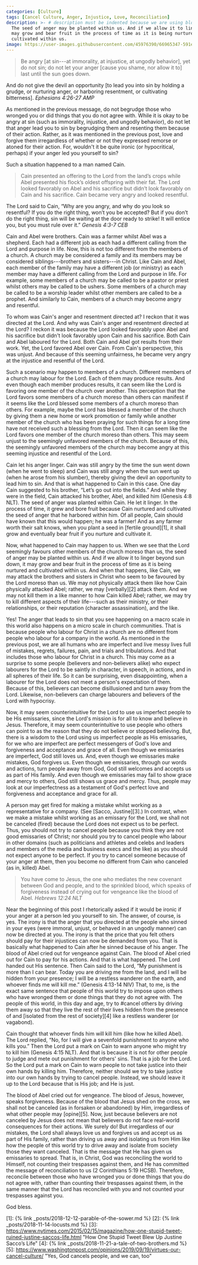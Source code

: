 ```yaml
---
categories: [Culture]
tags: [Cancel Culture, Anger, Injustice, Love, Reconciliation]
description: >- # description must be indented because we are using block scalar
  The seed of anger may be planted within us. And if we allow it to linger, it
  may grow and bear fruit in the process of time as it is being nurtured and
  cultivated within us.
image: https://user-images.githubusercontent.com/45976390/66965347-591e1a00-f047-11e9-8ce0-b4132b73ac6f.jpg
---
```


> Be angry [at sin---at immorality, at injustice, at ungodly behavior], yet do
not sin; do not let your anger [cause you shame, nor allow it to] last until the
sun goes down.
>
And do not give the devil an opportunity [to lead you into sin by holding a
grudge, or nurturing anger, or harboring resentment, or cultivating bitterness].
<cite>Ephesians 4:26-27 AMP</cite>

As mentioned in the previous message, do not begrudge those who wronged you or
did things that you do not agree with. While it is okay to be angry at sin (such
as immorality, injustice, and ungodly behavior), do not let that anger lead you
to sin by begrudging them and resenting them because of their action. Rather, as
it was mentioned in the previous post, love and forgive them irregardless of
whether or not they expressed remorse or atoned for their action. For, wouldn't
it be quite ironic (or hypocritical, perhaps) if your anger led you yourself to
sin?

Such a situation happened to a man named Cain.

> Cain presented an offering to the Lord from the land’s crops while Abel
presented his flock’s oldest offspring with their fat. The Lord looked favorably
on Abel and his sacrifice but didn’t look favorably on Cain and his sacrifice.
Cain became very angry and looked resentful.
>
The Lord said to Cain, “Why are you angry, and why do you look so resentful? If
you do the right thing, won’t you be accepted? But if you don’t do the right
thing, sin will be waiting at the door ready to strike! It will entice you, but
you must rule over it.” <cite>Genesis 4:3-7 CEB</cite>

Cain and Abel were brothers. Cain was a farmer whilst Abel was a shepherd. Each
had a different job as each had a different calling from the Lord and purpose in
life. Now, this is not too different from the members of a church. A church may
be considered a family and its members may be considered siblings---brothers and
sisters---in Christ. Like Cain and Abel, each member of the family may have a
different job (or ministry) as each member may have a different calling from the
Lord and purpose in life. For example, some members of a church may be called to
be a pastor or priest whilst others may be called to be ushers. Some members of
a church may be called to be a worship leader whilst other members are called to
be a prophet. And similarly to Cain, members of a church may become angry and
resentful.

To whom was Cain's anger and resentment directed at? I reckon that it was
directed at the Lord. And why was Cain's anger and resentment directed at the
Lord? I reckon it was because the Lord looked favorably upon Abel and his
sacrifice but didn't look favorably upon Cain and his sacrifice. Both Cain and
Abel laboured for the Lord. Both Cain and Abel got results from their work. Yet,
the Lord favored Abel over Cain. From Cain's perspective, this was unjust. And
because of this seeming unfairness, he became very angry at the injustice and
resentful of the Lord.

Such a scenario may happen to members of a church. Different members of a church
may labour for the Lord. Each of them may produce results. And even though each
member produces results, it can seem like the Lord is favoring one member of the
church over another. This perception that the Lord favors some members of a
church moreso than others can manifest if it seems like the Lord blessed some
members of a church moreso than others. For example, maybe the Lord has blessed
a member of the church by giving them a new home or work promotion or family
while another member of the church who has been praying for such things for a
long time have not received such a blessing from the Lord. Then it can seem like
the Lord favors one member of the church moreso than others. This may seem
unjust to the seemingly unfavored members of the church. Because of this, the
seemingly unfavored members of the church may become angry at this seeming
injustice and resentful of the Lord.

Cain let his anger linger. Cain was still angry by the time the sun went down
(when he went to sleep) and Cain was still angry when the sun went up (when he
arose from his slumber), thereby giving the devil an opportunity to lead him to
sin. And that is what happened to Cain in this case. One day Cain suggested to
his brother, “Let’s go out into the fields.” And while they were in the field,
Cain attacked his brother, Abel, and killed him (Genesis 4:8 NLT). The seed of
anger was planted within Cain. He let it linger. In the process of time, it grew
and bore fruit because Cain nurtured and cultivated the seed of anger that he
harbored within him. Of all people, Cain should have known that this would
happen; he was a farmer! And as any farmer worth their salt knows, when you
plant a seed in [fertile ground][1], it shall grow and eventually bear fruit if
you nurture and cultivate it.

Now, what happened to Cain may happen to us. When we see that the Lord seemingly
favours other members of the church moreso than us, the seed of anger may be
planted within us. And if we allow it to linger beyond sun down, it may grow and
bear fruit in the process of time as it is being nurtured and cultivated within
us. And when that happens, like Cain, we may attack the brothers and sisters in
Christ who seem to be favoured by the Lord moreso than us. We may not physically
attack them like how Cain physically attacked Abel; rather, we may [verbally][2]
attack them. And we may not kill them in a like manner to how Cain killed Abel;
rather, we may try to kill different aspects of their life---such as their
ministry, or their relationships, or their reputation (character assassination),
and the like.

Yes! The anger that leads to sin that you see happening on a macro scale in this
world also happens on a micro scale in church communities. That is because
people who labour for Christ in a church are no different from people who labour
for a company in the world. As mentioned in the previous post, we are all humans
who are imperfect and live messy lives full of mistakes, regrets, failures, pain,
and trials and tribulations. And that includes those who labour for Christ in a
church. This may come as a surprise to some people (believers and non-believers
alike) who expect labourers for the Lord to be saintly in character, in speech,
in actions, and in all spheres of their life. So it can be surprising, even
disappointing, when a labourer for the Lord does not meet a person's expectation
of them. Because of this, believers can become disillusioned and turn away from
the Lord. Likewise, non-believers can charge labourers and believers of the Lord
with hypocrisy.

Now, it may seem counterintuitive for the Lord to use us imperfect people to be
His emissaries, since the Lord's mission is for all to know and believe in Jesus.
Therefore, it may seem counterintuitive to use people who others can point to as
the reason that they do not believe or stopped believing. But, there is a wisdom
to the Lord using us imperfect people as His emissaries, for we who are imperfect
are perfect messengers of God's love and forgiveness and acceptance and grace of
all. Even though we emissaries are imperfect, God still loves us. And, even
though we emissaries make mistakes, God forgives us. Even though we emissaries,
through our words and actions, turn people away from God, God still welcomes and
accepts us as part of His family. And even though we emissaries may fail to show
grace and mercy to others, God still shows us grace and mercy. Thus, people may
look at our imperfectness as a testament of God's perfect love and forgiveness
and acceptance and grace for all.

A person may get fired for making a mistake whilst working as a representative
for a company. (See [Sacco, Justine][3].) In contrast, when we make a mistake
whilst working as an emissary for the Lord, we shall not be canceled (fired)
because the Lord does not expect us to be perfect. Thus, you should not try to
cancel people because you think they are not good emissaries of Christ; nor
should you try to cancel people who labour in other domains (such as politicians
and athletes and celebs and leaders and members of the media and business execs
and the like) as you should not expect anyone to be perfect. If you try to
cancel someone because of your anger at them, then you become no different from
Cain who canceled (as in, killed) Abel.

> You have come to Jesus, the one who mediates the new covenant between God and
people, and to the sprinkled blood, which speaks of forgiveness instead of
crying out for vengeance like the blood of Abel. <cite>Hebrews 12:24 NLT</cite>

Near the beginning of this post I rhetorically asked if it would be ironic if
your anger at a person led you yourself to sin. The answer, of course, is yes.
The irony is that the anger that you directed at the people who sinned in your
eyes (were immoral, unjust, or behaved in an ungodly manner) can now be directed
at you. The irony is that the price that you felt others should pay for their
injustices can now be demanded from you. That is basically what happened to Cain
after he sinned because of his anger. The blood of Abel cried out for vengeance
against Cain. The blood of Abel cried out for Cain to pay for his actions. And
that is what happened. The Lord handed out His sentence. Then Cain said to the
Lord, “My punishment is more than I can bear. Today you are driving me from the
land, and I will be hidden from your presence; I will be a restless wanderer on
the earth, and whoever finds me will kill me.” (Genesis 4:13-14 NIV) That, to me,
is the exact same sentence that people of this world try to impose upon others
who have wronged them or done things that they do not agree with. The people of
this world, in this day and age, try to \#cancel others by driving them away so
that they live the rest of their lives hidden from the presence of and [isolated
from the rest of society][4] like a restless wanderer (or vagabond).

Cain thought that whoever finds him will kill him (like how he killed Abel). The
Lord replied, “No, for I will give a sevenfold punishment to anyone who kills
you.” Then the Lord put a mark on Cain to warn anyone who might try to kill him
(Genesis 4:15 NLT). And that is because it is not for other people to judge and
mete out punishment for others' sins. That is a job for the Lord. So the Lord
put a mark on Cain to warn people to not take justice into their own hands by
killing him. Therefore, neither should we try to take justice into our own hands
by trying to cancel people. Instead, we should leave it up to the Lord because
that is His job; and He is just.

The blood of Abel cried out for vengeance. The blood of Jesus, however, speaks
forgiveness. Because of the blood that Jesus shed on the cross, we shall not be
canceled (as in forsaken or abandoned) by Him, irregardless of what other people
may [opine][5]. Now, just because believers are not canceled by Jesus does not
mean that believers do not face real-world consequences for their actions. We
surely do! But irregardless of our mistakes, the Lord shall always love us and
forgives us and accept us as part of His family, rather than driving us away and
isolating us from Him like how the people of this world try to drive away and
isolate from society those they want canceled. That is the message that He has
given us emissaries to spread. That is, in Christ, God was reconciling the world
to Himself, not counting their trespasses against them, and He has committed the
message of reconciliation to us (2 Corinthians 5:19 HCSB). Therefore, reconcile
between those who have wronged you or done things that you do not agree with,
rather than counting their trespasses against them, in the same manner that the
Lord has reconciled with you and not counted your trespasses against you.

God bless.

[1]: {% link _posts/2018-12-12-parable-of-the-sower.md %}
[2]: {% link _posts/2018-11-14-locusts.md %}
[3]: https://www.nytimes.com/2015/02/15/magazine/how-one-stupid-tweet-ruined-justine-saccos-life.html
     "How One Stupid Tweet Blew Up Justine Sacco’s Life"
[4]: {% link _posts/2018-11-21-a-tale-of-two-brothers.md %}
[5]: https://www.washingtonpost.com/opinions/2019/09/19/virtues-our-cancel-culture/
     "Yes, God cancels people, and we can, too"
